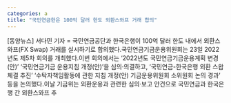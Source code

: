 ```yaml
---
categories: a
title: "국민연금한은 100억 달러 한도 외환스와프 거래 합의"
---
```

[동양뉴스] 서다민 기자 = 국민연금공단과 한국은행이 100억 달러 한도 내에서 외환스와프(FX Swap) 거래를 실시하기로 합의했다.국민연금기금운용위원회는 23일 2022년도 제5차 회의를 개최했다.이번 회의에서는 ‘2022년도 국민연금기금운용계획 변경(안)’ ‘국민연금기금 운용지침 개정(안)’을 심의·의결하고, ‘국민연금-한국은행 외환 스왑 체결 추진’ ‘수탁자책임활동에 관한 지침 개정(안) 기금운용위원회 소위원회 논의 경과’ 등을 논의했다.이날 기금위는 외환운용과 관련한 심의·보고 안건으로 국민연금과 한국은행 간 외환스와프 추